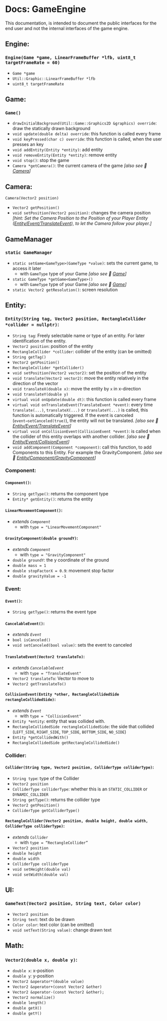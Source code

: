 # Docs: GameEngine

This documentation, is intended to document the public interfaces for the end user
and not the internal interfaces of the game engine.

## Engine:

### `Engine(Game *game, LinearFrameBuffer *lfb, uint8_t targetFrameRate = 60)`

- `Game *game`
- `Util::Graphic::LinearFrameBuffer *lfb`
- `uint8_t targetFrameRate`

## Game:

### `Game()`

- `drawInitialBackground(Util::Game::Graphics2D &graphics) override`: draw the statically drawn background
- `void update(double delta) override`: this function is called every frame
- `void keyPressed(char c) override`: this function is called, when the user presses an key
- `void addEntity(Entity *entity)`: add entity
- `void removeEntity(Entity *entity)`: remove entity
- `void stop()`: stop the game
- `Camera *getCamera()`: the current camera of the game *[also see 🔗 [Camera](#camera)]*

## Camera:

`Camera(Vector2 position)`
- `Vector2 getPosition()`
- `void setPosition(Vector2 position)`: changes the camera position
_[hint: Set the Camera Position to the Position of your Player Entity ([Entity/Event/TranslateEvent](#translateeventvector2-translateto)), to let the Camera follow your player.]_


## GameManager

### `static GameManager`

- `static setGame<GameType>(GameType *value)`: sets the current game, to access it later
  - with `GameType` type of your Game *[also see 🔗 [Game](#game)]*
- `static GameType *getGame<GameType>()`
  - with `GameType` type of your Game *[also see 🔗 [Game](#game)]*
- `static Vector2 getResolution()`: screen resolution

## Entity:

### `Entity(String tag, Vector2 position, RectangleCollider *collider = nullptr)`:

- `String tag`: Freely selectable name or type of an entity. For later identification of the entity.
- `Vector2 position`: position of the entity
- `RectangleCollider *collider`: collider of the entity (can be omitted)
- `String getTag()`
- `Vector2 getPosition()`
- `RectangleCollider *getCollider()`
- `void setPosition(Vector2 vector2)`: set the position of the entity
- `void translate(Vector2 vector2)`: move the entity relatively in the direction of the vector
- `void translateX(double x)`: move the entity by `x` in x-direction
- `void translateY(double y)`
- `virtual void onUpdate(double dt)`: this function is called every frame
- `virtual void onTranslateEvent(TranslateEvent *event)`: every time `translate(...)`, `translateX(...)` or `translateY(...)` is called, this function is automatically triggered. If the event is canceled (`event→setCanceled(true)`), the entity will not be translated. *[also see 🔗 [Entity/Event/TranslateEvent](#translateeventvector2-translateto)]*
- `virtual void onCollisionEvent(CollisionEvent *event)`: is called when the collider of this entity overlaps with another collider. *[also see 🔗 [Entity/Event/CollisionEvent](#collisionevententity-other-rectanglecollidedside-rectanglecollidedside)]*
- `void addComponent(Component *component)`: call this function, to add Components to this Entity. For example the GravityComponent. *[also see 🔗 [Entity/Component/GravityComponent](#gravitycomponentdouble-groundy)]*

### Component:

#### `Component()`:

- `String getType()`: returns the component type
- `Entity* getEntity()`: returns the entity

#### `LinearMovementComponent()`:

- *extends `Component`*
  - with `type = "LinearMovementComponent"`

#### `GravityComponent(double groundY)`:

- *extends `Component`*
  - with `type = "GravityComponent"`
- `double groundY`: the y coordinate of the ground
- `double mass = 1`
- `double stopFactorX = 0.9`: movement stop factor
- `double gravityValue = -1`

### Event:

#### `Event()`:

- `String getType()`: returns the event type

#### `CancelableEvent()`:

- *extends `Event`*
- `bool isCanceled()`
- `void setCanceled(bool value)`: sets the event to canceled

#### `TranslateEvent(Vector2 translateTo)`:

- *extends `CancelableEvent`*
  - with `type = "TranslateEvent"`
- `Vector2 translateTo`: Vector to move to
- `Vector2 getTranslateTo()`

#### `CollisionEvent(Entity *other, RectangleCollidedSide rectangleCollidedSide)`:

- *extends `Event`*
  - with `type = "CollisionEvent"`
- `Entity *entity`: entity that was collided with.
- `RectangleCollidedSide rectangleCollidedSide`: the side that collided
(`LEFT_SIDE`, `RIGHT_SIDE`, `TOP_SIDE`, `BOTTOM_SIDE`, `NO_SIDE`)
- `Entity *getCollidedWith()`
-  `RectangleCollidedSide getRectangleCollidedSide()`

### Collider:

#### `Collider(String type, Vector2 position, ColliderType colliderType)`:

- `String type`: type of the Collider
- `Vector2 position`
- `ColliderType colliderType`: whether this is an `STATIC_COLLIDER` or `DYNAMIC_COLLIDER`
- `String getType()`: returns the collider type
- `Vector2 getPosition()`
- `ColliderType getColliderType()`

#### `RectangleCollider(Vector2 position, double height, double width, ColliderType colliderType)`:

- *extends* `Collider`
  - with `type = “RectangleCollider”`
- `Vector2 position`
- `double height`
- `double width`
- `ColliderType colliderType`
- `void setHeight(double val)`
- `void setWidth(double val)`

## UI:

### `GameText(Vector2 position, String text, Color color)`

- `Vector2 position`
- `String text`: text do be drawn
- `Color color`: text color (can be omitted)
- `void setText(String value)`: change drawn text

## Math:

### `Vector2(double x, double y)`:

- `double x`: x-position
- `double y`: y-position
- `Vector2 &operator*(double value)`
- `Vector2 &operator+(const Vector2 &other)`
- `Vector2 &operator-(const Vector2 &other);`
- `Vector2 normalize()`
- `double length()`
- `double getX()`
- `double getY()`
